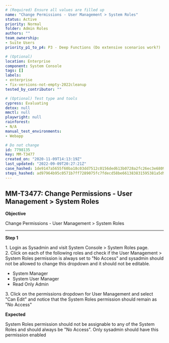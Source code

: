 ```yaml
---
# (Required) Ensure all values are filled up
name: "Change Permissions - User Management > System Roles"
status: Active
priority: Normal
folder: Admin Roles
authors: ""
team_ownership:
- Suite Users
priority_p1_to_p4: P3 - Deep Functions (Do extensive scenarios work?)

# (Optional)
location: Enterprise
component: System Console
tags: []
labels:
- enterprise
- fix-versions-not-empty-2022cleanup
tested_by_contributor: ""

# (Optional) Test type and tools
cypress: Evaluating
detox: null
mmctl: null
playwright: null
rainforest:
- N/A
manual_test_environments:
- Webapp

# Do not change
id: 7798135
key: MM-T3477
created_on: "2020-11-09T14:13:19Z"
last_updated: "2022-09-09T20:27:21Z"
case_hashed: 1de9147a5655f60ba18c03dd7512c0156ded613b0728a2fc26ec3e6809453acea859bb2ba10a8ddac9b8fcd1a7b131fa
steps_hashed: ad97964b95c0571b7ff7289075fc7fdecd58be661383831595381a5d94f82ad5b1a7bdd9686c732ea7bd1348258f4074
---
```


<!-- (Auto-generated) Based on frontmatter's "key" and "name" -->

## MM-T3477: Change Permissions - User Management > System Roles

**Objective**

Change Permissions - User Management > System Roles

---

**Step 1**

1\. Login as Sysadmin and visit System Console > System Roles page.\
2\. Click on each of the following roles and check if the User Management > System Roles permission is always set to "No Access" and sysadmin should not be allowed to change this dropdown and it should not be editable.

- System Manager
- System User Manager
- Read Only Admin

3\. Click on the permissions dropdown for User Management and select "Can Edit" and notice that the System Roles permission should remain as "No Access"

**Expected**

System Roles permission should not be assignable to any of the System Roles and should always be "No Access". Only sysadmin should have this permission enabled
